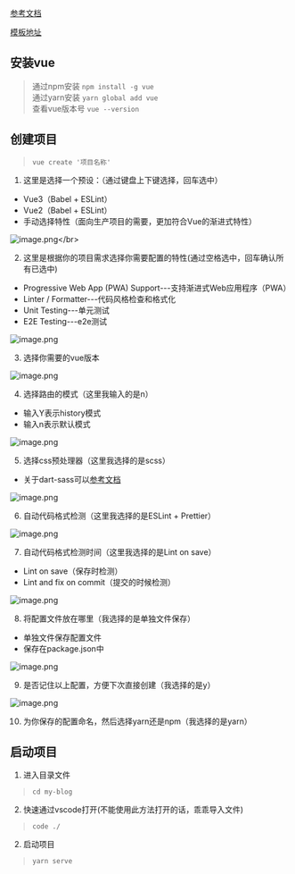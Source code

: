 [参考文档](https://cli.vuejs.org/zh/guide/installation.html)</br>

[模板地址](url)

## 安装vue
>通过npm安装   `npm install -g vue`</br>
>通过yarn安装  `yarn global add vue`</br>
>查看vue版本号 `vue --version`

## 创建项目
> `vue create '项目名称'`

1. 这里是选择一个预设：（通过键盘上下键选择，回车选中）</br>
 - Vue3（Babel + ESLint）</br>
 - Vue2（Babel + ESLint）</br>
 - 手动选择特性（面向生产项目的需要，更加符合Vue的渐进式特性）

![image.png](https://p9-juejin.byteimg.com/tos-cn-i-k3u1fbpfcp/49785b478094410f86ed78b2c415432f~tplv-k3u1fbpfcp-watermark.image?)</br>

2. 这里是根据你的项目需求选择你需要配置的特性(通过空格选中，回车确认所有已选中)</br>
- Progressive Web App (PWA) Support---支持渐进式Web应用程序（PWA）</br>
- Linter / Formatter---代码风格检查和格式化</br>
- Unit Testing---单元测试</br>
- E2E Testing---e2e测试</br>

![image.png](https://p3-juejin.byteimg.com/tos-cn-i-k3u1fbpfcp/ab9138d7d8c14a20a1c82101c7f29d28~tplv-k3u1fbpfcp-watermark.image?)

3. 选择你需要的vue版本

![image.png](https://p3-juejin.byteimg.com/tos-cn-i-k3u1fbpfcp/e156380ff80a4e50bffbd6b21b449d1c~tplv-k3u1fbpfcp-watermark.image?)

4. 选择路由的模式（这里我输入的是n）
- 输入Y表示history模式
- 输入n表示默认模式

![image.png](https://p9-juejin.byteimg.com/tos-cn-i-k3u1fbpfcp/a26828b8e1b243b8b33f7ca7e82bbdc2~tplv-k3u1fbpfcp-watermark.image?)

5. 选择css预处理器（这里我选择的是scss）
- 关于dart-sass可以[参考文档](https://sass.bootcss.com/dart-sass)

![image.png](https://p6-juejin.byteimg.com/tos-cn-i-k3u1fbpfcp/b1c0c9f8470b4087827fe8c7cbd4479b~tplv-k3u1fbpfcp-watermark.image?)

6. 自动代码格式检测（这里我选择的是ESLint + Prettier）

![image.png](https://p1-juejin.byteimg.com/tos-cn-i-k3u1fbpfcp/824e0425fc3d4f7eba719b53bab896b4~tplv-k3u1fbpfcp-watermark.image?)

7. 自动代码格式检测时间（这里我选择的是Lint on save）
- Lint on save（保存时检测）
- Lint and fix on commit（提交的时候检测）

![image.png](https://p3-juejin.byteimg.com/tos-cn-i-k3u1fbpfcp/e8e59507f95d4a6f9805b10af79fbd73~tplv-k3u1fbpfcp-watermark.image?)

8. 将配置文件放在哪里（我选择的是单独文件保存）
- 单独文件保存配置文件
- 保存在package.json中

![image.png](https://p3-juejin.byteimg.com/tos-cn-i-k3u1fbpfcp/c9dcd2283965416888f2112168b017ef~tplv-k3u1fbpfcp-watermark.image?)

9. 是否记住以上配置，方便下次直接创建（我选择的是y）

![image.png](https://p1-juejin.byteimg.com/tos-cn-i-k3u1fbpfcp/88959d7221fa4a11969833dccd6a19a4~tplv-k3u1fbpfcp-watermark.image?)

10. 为你保存的配置命名，然后选择yarn还是npm（我选择的是yarn）

## 启动项目
1. 进入目录文件
> `cd my-blog`

2. 快速通过vscode打开(不能使用此方法打开的话，乖乖导入文件)
> `code ./`

2. 启动项目

> `yarn serve`
